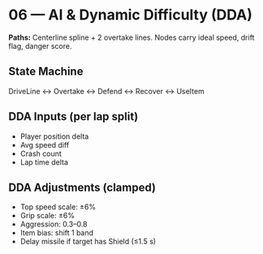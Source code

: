 # 06 — AI & Dynamic Difficulty (DDA)
**Paths:** Centerline spline + 2 overtake lines. Nodes carry ideal speed, drift flag, danger score.

## State Machine
DriveLine ↔ Overtake ↔ Defend ↔ Recover ↔ UseItem

## DDA Inputs (per lap split)
- Player position delta
- Avg speed diff
- Crash count
- Lap time delta

## DDA Adjustments (clamped)
- Top speed scale: ±6%
- Grip scale: ±6%
- Aggression: 0.3–0.8
- Item bias: shift 1 band
- Delay missile if target has Shield (≤1.5 s)
